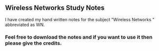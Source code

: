 ## Wireless Networks Study Notes
I have created my hand written notes for the subject "Wireless Networks " abbreviated as WN.

### Feel free to download the notes and if you want to use it then please give the credits.
